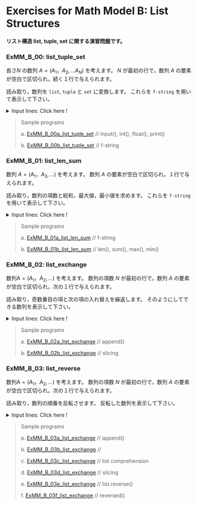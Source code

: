# **Exercises for Math Model B: List Structures**
#### リスト構造 list, tuple, set に関する演習問題です。

### ExMM_B_00: list_tuple_set
長さ$N$ の数列 $A = (A_1，A_2, ... A_N)$ を考えます。
$N$ が最初の行で，数列 $A$ の要素が空白で区切られ，続く１行で与えられます。

読み取り，数列を `list`, `tuple` と `set` に変換します。 
これらを `f-string` を用いて表示して下さい。

<details>
<summary>Input lines: Click here !</summary>

``` python
N
A1, A2, ... AN

[Case a]
10
8 4 9 5 3 6 0 2 7 1 

[Case b]
10
5 2 0 4 3 5 1 0 5 2

```
注: プログラム実行後に張り付けて下さい。

</details>


>Sample programs
>
> a. [ExMM_B_00a_list_tuple_set](https://github.com/GMPythonGitHub/GMPythonExMathModel/blob/main/ExMathModel_B_List%20Structures/ExMM_B_00a_list_tuple_set.py)
>    //  input(), int(), float(), print()
> 
> b. [ExMM_B_00b_list_tuple_set](https://github.com/GMPythonGitHub/GMPythonExMathModel/blob/main/ExMathModel_B_List%20Structures/ExMM_B_00b_list_tuple_set.py)
>    // f-string 


### ExMM_B_01: list_len_sum
数列 $A = (A_1，A_2, ...)$ を考えます。
数列 $A$ の要素が空白で区切られ，１行で与えられます。

読み取り，数列の項数と総和，最大値，最小値を求めます。 
これらを `f-string` を用いて表示して下さい。

<details>
<summary>Input lines: Click here !</summary>

``` python
A1, A2, ...

[Case a]
8 4 9 5 3 6 0 2 7 1 

[Case b]
5 2 0 4 3 5 1 0 5 2

```
注: プログラム実行後に張り付けて下さい。

</details>


>Sample programs
>
> a. [ExMM_B_01a_list_len_sum](https://github.com/GMPythonGitHub/GMPythonExMathModel/blob/main/ExMathModel_B_List%20Structures/ExMM_B_01a_list_len_sum.py)
>    // f-string
> 
> b. [ExMM_B_01b_list_len_sum](https://github.com/GMPythonGitHub/GMPythonExMathModel/blob/main/ExMathModel_B_List%20Structures/ExMM_B_01b_list_len_sum.py)
>    // len(), sum(), max(), min() 


### ExMM_B_02: list_exchange
数列$A = (A_1，A_2, ...)$ を考えます。
数列の項数 $N$ が最初の行で，数列 $A$ の要素が空白で区切られ，次の１行で与えられます。

読み取り，奇数番目の項と次の項の入れ替えを繰返します。 
そのようにしてできる数列を表示して下さい。

<details>
<summary>Input lines: Click here !</summary>

``` python
N
A1, A2, ..., AN

[Case a]
10
0 1 2 3 4 5 6 7 8 9

[Case b]
11
-5 -4 -3 -2 -1 0 1 2 3 4 5

```
注: プログラム実行後に張り付けて下さい。

</details>


>Sample programs
>
> a. [ExMM_B_02a_list_exchange](https://github.com/GMPythonGitHub/GMPythonExMathModel/blob/main/ExMathModel_B_List%20Structures/ExMM_B_02a_list_exchange.py)
>    // append()
> 
> b. [ExMM_B_02b_list_exchange](https://github.com/GMPythonGitHub/GMPythonExMathModel/blob/main/ExMathModel_B_List%20Structures/ExMM_B_02b_list_exchange.py)
>    // slicing 


### ExMM_B_03: list_reverse
数列$A = (A_1，A_2, ...)$ を考えます。
数列の項数 $N$ が最初の行で，数列 $A$ の要素が空白で区切られ，次の１行で与えられます。

読み取り，数列の順番を反転させます。 
反転した数列を表示して下さい。

<details>
<summary>Input lines: Click here !</summary>

``` python
N
A1, A2, ..., AN

[Case a]
10
0 1 2 3 4 5 6 7 8 9

[Case b]
11
-5 -4 -3 -2 -1 0 1 2 3 4 5

```
注: プログラム実行後に張り付けて下さい。

</details>


>Sample programs
>
> a. [ExMM_B_03a_list_exchange](https://github.com/GMPythonGitHub/GMPythonExMathModel/blob/main/ExMathModel_B_List%20Structures/ExMM_B_03a_list_reverse.py)
>    // append()
> 
> b. [ExMM_B_03b_list_exchange](https://github.com/GMPythonGitHub/GMPythonExMathModel/blob/main/ExMathModel_B_List%20Structures/ExMM_B_03b_list_reverse.py)
>    // 
> 
> c. [ExMM_B_03c_list_exchange](https://github.com/GMPythonGitHub/GMPythonExMathModel/blob/main/ExMathModel_B_List%20Structures/ExMM_B_03c_list_reverse.py)
>    // list comprehension
> 
> d. [ExMM_B_03d_list_exchange](https://github.com/GMPythonGitHub/GMPythonExMathModel/blob/main/ExMathModel_B_List%20Structures/ExMM_B_03d_list_reverse.py)
>    // slicing
> 
> e. [ExMM_B_03e_list_exchange](https://github.com/GMPythonGitHub/GMPythonExMathModel/blob/main/ExMathModel_B_List%20Structures/ExMM_B_03e_list_reverse.py)
>    // list.reverse()
> 
> f. [ExMM_B_03f_list_exchange](https://github.com/GMPythonGitHub/GMPythonExMathModel/blob/main/ExMathModel_B_List%20Structures/ExMM_B_03f_list_reverse.py)
>    // reversed()
> 


